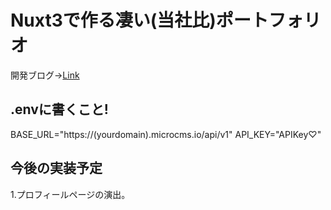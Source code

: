 # Nuxt3で作る凄い(当社比)ポートフォリオ
開発ブログ→[Link](https://Iris-fla.me/portfolio)

## .envに書くこと!
BASE_URL="https://(yourdomain).microcms.io/api/v1"
API_KEY="APIKey♡"

## 今後の実装予定
1.プロフィールページの演出。